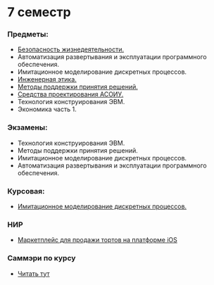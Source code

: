 # 7 семестр
### Предметы:
- [Безопасность жизнедеятельности.](https://github.com/mightyK1ngRichard/IU5/tree/master/Term-7/Life%20safety)
- Автоматизация развертывания и эксплуатации программного обеспечения.
- Имитационное моделирование дискретных процессов.
- [Инженерная этика.](https://github.com/mightyK1ngRichard/IU5/tree/master/Term-7/Engineering%20Ethics)
- [Методы поддержки принятия решений.](https://github.com/mightyK1ngRichard/IU5/tree/master/Term-7/Decision%20support%20methods)
- [Средства проектирования АСОИУ.](https://github.com/mightyK1ngRichard/IU5/tree/master/Term-7/Design%20tools%20ASOIU)
- Технология конструирования ЭВМ.
- Экономика часть 1.

### Экзамены:
- Технология конструирования ЭВМ.
- Методы поддержки принятия решений.
- Имитационное моделирование дискретных процессов.
- Автоматизация развертывания и эксплуатации программного обеспечения.

### Курсовая: 
- [Имитационное моделирование дискретных процессов.](https://github.com/mightyK1ngRichard/coursework-bmstu-2024-simulation-discrete-processes)

### НИР
- [Маркетплейс для продажи тортов на платформе iOS](https://github.com/mightyK1ngRichard/IU5/tree/master/Term-7/Scientific%20research%20work)

### Саммэри по курсу
- [Читать тут](https://github.com/mightyK1ngRichard/IU5/wiki/Term%E2%80%907)
